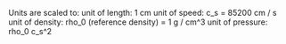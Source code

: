 Units are scaled to:
unit of length: 1 cm
unit of speed: c_s = 85200 cm / s
unit of density: rho_0 (reference density) = 1 g / cm^3
unit of pressure: rho_0 c_s^2